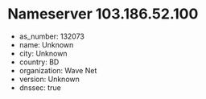 # Nameserver 103.186.52.100

* as_number: 132073
* name: Unknown
* city: Unknown
* country: BD
* organization: Wave Net
* version: Unknown
* dnssec: true
